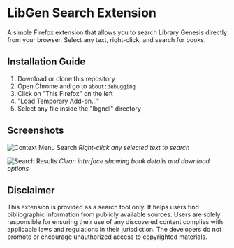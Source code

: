# LibGen Search Extension

A simple Firefox extension that allows you to search Library Genesis directly from your browser. Select any text, right-click, and search for books.


## Installation Guide
1. Download or clone this repository
2. Open Chrome and go to `about:debugging`
3. Click on "This Firefox" on the left
4. "Load Temporary Add-on..."
5. Select any file inside the "lbgndl" directory

## Screenshots

![Context Menu Search](https://github.com/user-attachments/assets/e8f97951-a847-4c0a-9648-05bf923362d0)
*Right-click any selected text to search*

![Search Results](https://github.com/user-attachments/assets/f61e8776-601b-47bc-a449-d795def633c1)
*Clean interface showing book details and download options*


## Disclaimer
This extension is provided as a search tool only. It helps users find bibliographic information from publicly available sources. Users are solely responsible for ensuring their use of any discovered content complies with applicable laws and regulations in their jurisdiction. The developers do not promote or encourage unauthorized access to copyrighted materials.

